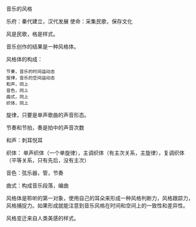 音乐的风格

乐府：秦代建立，汉代发展
使命：采集民歌，保存文化

风是民歌，格是样式。

音乐创作的结果是一种风格体。

风格体的构成：

	节奏，音乐的时间运动态
	旋律，音乐的空间运动态
	和声，同上
	音色，同上
	曲式，同上
	织体，同上
	
	
旋律，只要是单声歌曲的声音形态。

节奏和节拍，奏是拍中的声音次数

和声：刺耳悦耳

织体：
单声织体（一个单旋律），主调织体（有主次关系，主旋律），复调织体（平等关系，只有先后，没有主次）

音色：弦乐器，管，节奏

曲式：构成音乐段落，编曲

风格体是聆听的第一对象，使用自己的耳朵来形成一种风格判断力，风格跟踪力，风格捕捉力。如果形成就能注意到音乐风格在时间和空间上的一致性和差异性。

风格变迁来自人类美感的样式。




